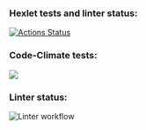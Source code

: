 ### Hexlet tests and linter status:
[![Actions Status](https://github.com/iFoxtrot33/frontend-project-11/workflows/hexlet-check/badge.svg)](https://github.com/iFoxtrot33/frontend-project-11/actions)

### Code-Climate tests:
<a href="https://codeclimate.com/github/iFoxtrot33/frontend-project-11/maintainability"><img src="https://api.codeclimate.com/v1/badges/7786dde115a5583dab33/maintainability" /></a>

### Linter status:
![Linter workflow](https://github.com/iFoxtrot33/frontend-project-lvl-11/actions/workflows/lint.yml/badge.svg)
